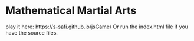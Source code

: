 # Mathematical Martial Arts
play it here: https://s-safi.github.io/jsGame/
Or run the index.html file if you have the source files.
